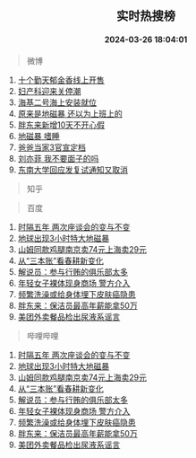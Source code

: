 <div align="center"><h2>实时热搜榜</h2><h4>2024-03-26 18:04:01</h4></div>

> 微博  

1. [十个勤天郁金香线上开售](https://s.weibo.com/weibo?q=%23%E5%8D%81%E4%B8%AA%E5%8B%A4%E5%A4%A9%E9%83%81%E9%87%91%E9%A6%99%E7%BA%BF%E4%B8%8A%E5%BC%80%E5%94%AE%23&t=31&band_rank=1&Refer=top)<br />
2. [妇产科迎来关停潮](https://s.weibo.com/weibo?q=%23%E5%A6%87%E4%BA%A7%E7%A7%91%E8%BF%8E%E6%9D%A5%E5%85%B3%E5%81%9C%E6%BD%AE%23&t=31&band_rank=2&Refer=top)<br />
3. [海基二号海上安装就位](https://s.weibo.com/weibo?q=%23%E6%B5%B7%E5%9F%BA%E4%BA%8C%E5%8F%B7%E6%B5%B7%E4%B8%8A%E5%AE%89%E8%A3%85%E5%B0%B1%E4%BD%8D%23&t=31&band_rank=3&Refer=top)<br />
4. [原来是地磁暴 还以为上班上的](https://s.weibo.com/weibo?q=%E5%8E%9F%E6%9D%A5%E6%98%AF%E5%9C%B0%E7%A3%81%E6%9A%B4%20%E8%BF%98%E4%BB%A5%E4%B8%BA%E4%B8%8A%E7%8F%AD%E4%B8%8A%E7%9A%84&t=31&band_rank=4&Refer=top)<br />
5. [胖东来新增10天不开心假](https://s.weibo.com/weibo?q=%23%E8%83%96%E4%B8%9C%E6%9D%A5%E6%96%B0%E5%A2%9E10%E5%A4%A9%E4%B8%8D%E5%BC%80%E5%BF%83%E5%81%87%23&t=31&band_rank=5&Refer=top)<br />
6. [地磁暴 嗜睡](https://s.weibo.com/weibo?q=%E5%9C%B0%E7%A3%81%E6%9A%B4%20%E5%97%9C%E7%9D%A1&t=31&band_rank=6&Refer=top)<br />
7. [爸爸当家3官宣定档](https://s.weibo.com/weibo?q=%23%E7%88%B8%E7%88%B8%E5%BD%93%E5%AE%B63%E5%AE%98%E5%AE%A3%E5%AE%9A%E6%A1%A3%23&t=31&band_rank=7&Refer=top)<br />
8. [刘亦菲 我不要面子的吗](https://s.weibo.com/weibo?q=%E5%88%98%E4%BA%A6%E8%8F%B2%20%E6%88%91%E4%B8%8D%E8%A6%81%E9%9D%A2%E5%AD%90%E7%9A%84%E5%90%97&t=31&band_rank=8&Refer=top)<br />
9. [东南大学回应发复试通知又取消](https://s.weibo.com/weibo?q=%23%E4%B8%9C%E5%8D%97%E5%A4%A7%E5%AD%A6%E5%9B%9E%E5%BA%94%E5%8F%91%E5%A4%8D%E8%AF%95%E9%80%9A%E7%9F%A5%E5%8F%88%E5%8F%96%E6%B6%88%23&t=31&band_rank=9&Refer=top)<br />

> 知乎  


> 百度  

1. [时隔五年 两次座谈会的变与不变](https://www.baidu.com/s?wd=%E6%97%B6%E9%9A%94%E4%BA%94%E5%B9%B4+%E4%B8%A4%E6%AC%A1%E5%BA%A7%E8%B0%88%E4%BC%9A%E7%9A%84%E5%8F%98%E4%B8%8E%E4%B8%8D%E5%8F%98&sa=fyb_news&rsv_dl=fyb_news)<br />
2. [地球出现3小时特大地磁暴](https://www.baidu.com/s?wd=%E5%9C%B0%E7%90%83%E5%87%BA%E7%8E%B03%E5%B0%8F%E6%97%B6%E7%89%B9%E5%A4%A7%E5%9C%B0%E7%A3%81%E6%9A%B4&sa=fyb_news&rsv_dl=fyb_news)<br />
3. [山姆同款鸡腿南京卖74元上海卖29元](https://www.baidu.com/s?wd=%E5%B1%B1%E5%A7%86%E5%90%8C%E6%AC%BE%E9%B8%A1%E8%85%BF%E5%8D%97%E4%BA%AC%E5%8D%9674%E5%85%83%E4%B8%8A%E6%B5%B7%E5%8D%9629%E5%85%83&sa=fyb_news&rsv_dl=fyb_news)<br />
4. [从“三本账”看春耕新变化](https://www.baidu.com/s?wd=%E4%BB%8E%E2%80%9C%E4%B8%89%E6%9C%AC%E8%B4%A6%E2%80%9D%E7%9C%8B%E6%98%A5%E8%80%95%E6%96%B0%E5%8F%98%E5%8C%96&sa=fyb_news&rsv_dl=fyb_news)<br />
5. [解说员：参与行贿的俱乐部太多](https://www.baidu.com/s?wd=%E8%A7%A3%E8%AF%B4%E5%91%98%EF%BC%9A%E5%8F%82%E4%B8%8E%E8%A1%8C%E8%B4%BF%E7%9A%84%E4%BF%B1%E4%B9%90%E9%83%A8%E5%A4%AA%E5%A4%9A&sa=fyb_news&rsv_dl=fyb_news)<br />
6. [年轻女子裸体现身商场 警方介入](https://www.baidu.com/s?wd=%E5%B9%B4%E8%BD%BB%E5%A5%B3%E5%AD%90%E8%A3%B8%E4%BD%93%E7%8E%B0%E8%BA%AB%E5%95%86%E5%9C%BA+%E8%AD%A6%E6%96%B9%E4%BB%8B%E5%85%A5&sa=fyb_news&rsv_dl=fyb_news)<br />
7. [频繁洗澡或给身体埋下皮肤癌隐患](https://www.baidu.com/s?wd=%E9%A2%91%E7%B9%81%E6%B4%97%E6%BE%A1%E6%88%96%E7%BB%99%E8%BA%AB%E4%BD%93%E5%9F%8B%E4%B8%8B%E7%9A%AE%E8%82%A4%E7%99%8C%E9%9A%90%E6%82%A3&sa=fyb_news&rsv_dl=fyb_news)<br />
8. [胖东来：保洁员最高年薪能拿50万](https://www.baidu.com/s?wd=%E8%83%96%E4%B8%9C%E6%9D%A5%EF%BC%9A%E4%BF%9D%E6%B4%81%E5%91%98%E6%9C%80%E9%AB%98%E5%B9%B4%E8%96%AA%E8%83%BD%E6%8B%BF50%E4%B8%87&sa=fyb_news&rsv_dl=fyb_news)<br />
9. [美团外卖餐品检出尿液系谣言](https://www.baidu.com/s?wd=%E7%BE%8E%E5%9B%A2%E5%A4%96%E5%8D%96%E9%A4%90%E5%93%81%E6%A3%80%E5%87%BA%E5%B0%BF%E6%B6%B2%E7%B3%BB%E8%B0%A3%E8%A8%80&sa=fyb_news&rsv_dl=fyb_news)<br />

> 哔哩哔哩  

1. [时隔五年 两次座谈会的变与不变](https://www.baidu.com/s?wd=%E6%97%B6%E9%9A%94%E4%BA%94%E5%B9%B4+%E4%B8%A4%E6%AC%A1%E5%BA%A7%E8%B0%88%E4%BC%9A%E7%9A%84%E5%8F%98%E4%B8%8E%E4%B8%8D%E5%8F%98&sa=fyb_news&rsv_dl=fyb_news)<br />
2. [地球出现3小时特大地磁暴](https://www.baidu.com/s?wd=%E5%9C%B0%E7%90%83%E5%87%BA%E7%8E%B03%E5%B0%8F%E6%97%B6%E7%89%B9%E5%A4%A7%E5%9C%B0%E7%A3%81%E6%9A%B4&sa=fyb_news&rsv_dl=fyb_news)<br />
3. [山姆同款鸡腿南京卖74元上海卖29元](https://www.baidu.com/s?wd=%E5%B1%B1%E5%A7%86%E5%90%8C%E6%AC%BE%E9%B8%A1%E8%85%BF%E5%8D%97%E4%BA%AC%E5%8D%9674%E5%85%83%E4%B8%8A%E6%B5%B7%E5%8D%9629%E5%85%83&sa=fyb_news&rsv_dl=fyb_news)<br />
4. [从“三本账”看春耕新变化](https://www.baidu.com/s?wd=%E4%BB%8E%E2%80%9C%E4%B8%89%E6%9C%AC%E8%B4%A6%E2%80%9D%E7%9C%8B%E6%98%A5%E8%80%95%E6%96%B0%E5%8F%98%E5%8C%96&sa=fyb_news&rsv_dl=fyb_news)<br />
5. [解说员：参与行贿的俱乐部太多](https://www.baidu.com/s?wd=%E8%A7%A3%E8%AF%B4%E5%91%98%EF%BC%9A%E5%8F%82%E4%B8%8E%E8%A1%8C%E8%B4%BF%E7%9A%84%E4%BF%B1%E4%B9%90%E9%83%A8%E5%A4%AA%E5%A4%9A&sa=fyb_news&rsv_dl=fyb_news)<br />
6. [年轻女子裸体现身商场 警方介入](https://www.baidu.com/s?wd=%E5%B9%B4%E8%BD%BB%E5%A5%B3%E5%AD%90%E8%A3%B8%E4%BD%93%E7%8E%B0%E8%BA%AB%E5%95%86%E5%9C%BA+%E8%AD%A6%E6%96%B9%E4%BB%8B%E5%85%A5&sa=fyb_news&rsv_dl=fyb_news)<br />
7. [频繁洗澡或给身体埋下皮肤癌隐患](https://www.baidu.com/s?wd=%E9%A2%91%E7%B9%81%E6%B4%97%E6%BE%A1%E6%88%96%E7%BB%99%E8%BA%AB%E4%BD%93%E5%9F%8B%E4%B8%8B%E7%9A%AE%E8%82%A4%E7%99%8C%E9%9A%90%E6%82%A3&sa=fyb_news&rsv_dl=fyb_news)<br />
8. [胖东来：保洁员最高年薪能拿50万](https://www.baidu.com/s?wd=%E8%83%96%E4%B8%9C%E6%9D%A5%EF%BC%9A%E4%BF%9D%E6%B4%81%E5%91%98%E6%9C%80%E9%AB%98%E5%B9%B4%E8%96%AA%E8%83%BD%E6%8B%BF50%E4%B8%87&sa=fyb_news&rsv_dl=fyb_news)<br />
9. [美团外卖餐品检出尿液系谣言](https://www.baidu.com/s?wd=%E7%BE%8E%E5%9B%A2%E5%A4%96%E5%8D%96%E9%A4%90%E5%93%81%E6%A3%80%E5%87%BA%E5%B0%BF%E6%B6%B2%E7%B3%BB%E8%B0%A3%E8%A8%80&sa=fyb_news&rsv_dl=fyb_news)<br />
